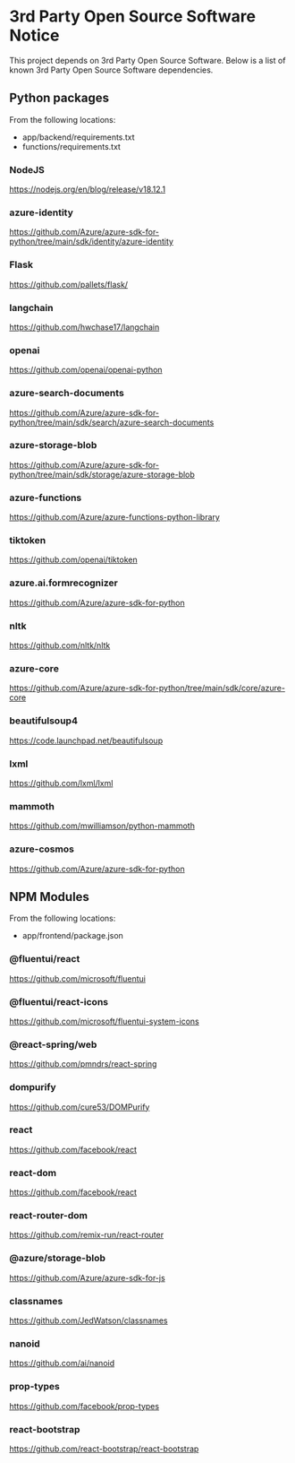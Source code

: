 # 3rd Party Open Source Software Notice

This project depends on 3rd Party Open Source Software. Below is a list of known 3rd Party Open Source Software dependencies. 

## Python packages

From the following locations:

* app/backend/requirements.txt
* functions/requirements.txt

### NodeJS

<https://nodejs.org/en/blog/release/v18.12.1>

### azure-identity

<https://github.com/Azure/azure-sdk-for-python/tree/main/sdk/identity/azure-identity>

### Flask

<https://github.com/pallets/flask/>

### langchain

<https://github.com/hwchase17/langchain>

### openai

<https://github.com/openai/openai-python>

### azure-search-documents

<https://github.com/Azure/azure-sdk-for-python/tree/main/sdk/search/azure-search-documents>

### azure-storage-blob

<https://github.com/Azure/azure-sdk-for-python/tree/main/sdk/storage/azure-storage-blob>

### azure-functions

<https://github.com/Azure/azure-functions-python-library>

### tiktoken

<https://github.com/openai/tiktoken>

### azure.ai.formrecognizer

<https://github.com/Azure/azure-sdk-for-python>

### nltk

<https://github.com/nltk/nltk>

### azure-core

<https://github.com/Azure/azure-sdk-for-python/tree/main/sdk/core/azure-core>

### beautifulsoup4

<https://code.launchpad.net/beautifulsoup>

### lxml

<https://github.com/lxml/lxml>

### mammoth

<https://github.com/mwilliamson/python-mammoth>

### azure-cosmos

<https://github.com/Azure/azure-sdk-for-python>

## NPM Modules

From the following locations:

* app/frontend/package.json

### @fluentui/react

<https://github.com/microsoft/fluentui>

### @fluentui/react-icons

<https://github.com/microsoft/fluentui-system-icons>

### @react-spring/web

<https://github.com/pmndrs/react-spring>

### dompurify

<https://github.com/cure53/DOMPurify>

### react

<https://github.com/facebook/react>

### react-dom

<https://github.com/facebook/react>

### react-router-dom

<https://github.com/remix-run/react-router>

### @azure/storage-blob

<https://github.com/Azure/azure-sdk-for-js>

### classnames

<https://github.com/JedWatson/classnames>

### nanoid

<https://github.com/ai/nanoid>

### prop-types

<https://github.com/facebook/prop-types>

### react-bootstrap

<https://github.com/react-bootstrap/react-bootstrap>
